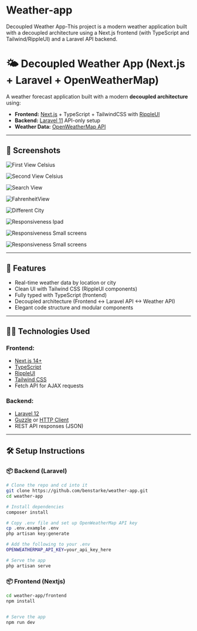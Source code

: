 # Weather-app
Decoupled Weather App-This project is a modern weather application built with a decoupled architecture using a Next.js frontend (with TypeScript and Tailwind/RippleUI) and a Laravel API backend. 

# 🌤️ Decoupled Weather App (Next.js + Laravel + OpenWeatherMap)

A weather forecast application built with a modern **decoupled architecture** using:

- **Frontend:** [Next.js](https://nextjs.org/) + TypeScript + TailwindCSS with [RippleUI](https://ui.rippleui.com/)
- **Backend:** [Laravel 11](https://laravel.com/) API-only setup
- **Weather Data:** [OpenWeatherMap API](https://openweathermap.org/api)

---

## 📸 Screenshots
![First View Celsius](https://github.com/benstarke/weather-app/blob/main/frontend/Screenshots/FirstViewCelsius.PNG "Page Preview")

![Second View Celsius](https://github.com/benstarke/weather-app/blob/main/frontend/Screenshots/SecondViewCelsius.PNG "Page Preview")

![Search View](https://github.com/benstarke/weather-app/blob/main/frontend/Screenshots/SearchView.PNG "Page Preview")

![FahrenheitView](https://github.com/benstarke/weather-app/blob/main/frontend/Screenshots/FahrenheitView.PNG "Page Preview")

![Different City](https://github.com/benstarke/weather-app/blob/main/frontend/Screenshots/DifferentCity.PNG "Page Preview")

![Responsiveness Ipad](https://github.com/benstarke/weather-app/blob/main/frontend/Screenshots/ResponsivenessIpad.PNG "Page Preview")

![Responsiveness Small screens](https://github.com/benstarke/weather-app/blob/main/frontend/Screenshots/ResponsivenessSmallScreens.PNG "Page Preview")

![Responsiveness Small screens](https://github.com/benstarke/weather-app/blob/main/frontend/Screenshots/ResponsivenessSmallScreens-1.PNG "Page Preview")


---

## 🚀 Features

- Real-time weather data by location or city
- Clean UI with Tailwind CSS (RippleUI components)
- Fully typed with TypeScript (frontend)
- Decoupled architecture (Frontend <-> Laravel API <-> Weather API)
- Elegant code structure and modular components

---

## 🧑‍💻 Technologies Used

### Frontend:
- [Next.js 14+](https://nextjs.org/)
- [TypeScript](https://www.typescriptlang.org/)
- [RippleUI](https://ui.rippleui.com/)
- [Tailwind CSS](https://tailwindcss.com/)
- Fetch API for AJAX requests

### Backend:
- [Laravel 12](https://laravel.com/)
- [Guzzle](https://docs.guzzlephp.org/en/stable/) or [HTTP Client](https://laravel.com/docs/http-client)
- REST API responses (JSON)

---

## 🛠️ Setup Instructions

### 📦 Backend (Laravel)

```bash
# Clone the repo and cd into it
git clone https://github.com/benstarke/weather-app.git
cd weather-app

# Install dependencies
composer install

# Copy .env file and set up OpenWeatherMap API key
cp .env.example .env
php artisan key:generate

# Add the following to your .env
OPENWEATHERMAP_API_KEY=your_api_key_here

# Serve the app
php artisan serve

```


### 📦 Frontend (Nextjs)
```bash
cd weather-app/frontend
npm install


# Serve the app
npm run dev
```




